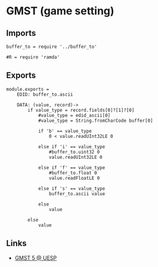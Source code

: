 # GMST (game setting)

## Imports

	buffer_to = require '../buffer_to'

	#R = require 'ramda'


## Exports

	module.exports =
		EDID: buffer_to.ascii

		DATA: (value, record)->
			if value_type = record.fields[0]?[1]?[0]
				#value_type = edid_ascii[0]
				#value_type = String.fromCharCode buffer[0]

				if 'b' == value_type
					0 < value.readUInt32LE 0

				else if 'i' == value_type
					#buffer_to.uint32 0
					value.readUInt32LE 0

				else if 'f' == value_type
					#buffer_to.float 0
					value.readFloatLE 0

				else if 's' == value_type
					buffer_to.ascii value

				else
					value

			else
				value


## Links

- [GMST 5 @ UESP](http://www.uesp.net/wiki/Tes5Mod:Mod_File_Format/GMST)
